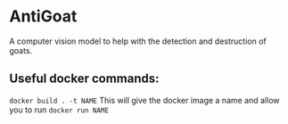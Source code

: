 # AntiGoat
A computer vision model to help with the detection and destruction of goats.

## Useful docker commands:
`docker build . -t NAME` This will give the docker image a name and allow you to run `docker run NAME`